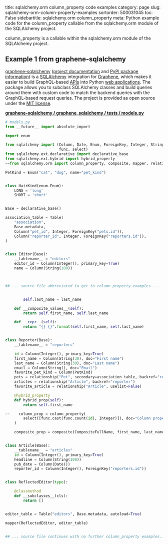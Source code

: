 title: sqlalchemy.orm column_property code examples
category: page
slug: sqlalchemy-orm-column-property-examples
sortorder: 500031045
toc: False
sidebartitle: sqlalchemy.orm column_property
meta: Python example code for the column_property callable from the sqlalchemy.orm module of the SQLAlchemy project.


column_property is a callable within the sqlalchemy.orm module of the SQLAlchemy project.


## Example 1 from graphene-sqlalchemy
[graphene-sqlalchemy](https://github.com/graphql-python/graphene-sqlalchemy)
([project documentation](https://docs.graphene-python.org/projects/sqlalchemy/en/latest/)
and
[PyPI package information](https://pypi.org/project/graphene-sqlalchemy/))
is a [SQLAlchemy](/sqlalchemy.html) integration for
[Graphene](https://graphene-python.org/), which makes it easier to build
GraphQL-based [APIs](/application-programming-interfaces.html) into Python
[web applications](/web-development.html). The package allows you to
subclass SQLAlchemy classes and build queries around them with custom
code to match the backend queries with the GraphQL-based request queries.
The project is provided as open source under the
[MIT license](https://github.com/graphql-python/graphene-sqlalchemy/blob/master/LICENSE.md).

[**graphene-sqlalchemy / graphene_sqlalchemy / tests / models.py**](https://github.com/graphql-python/graphene-sqlalchemy/blob/master/graphene_sqlalchemy/tests/models.py)

```python
# models.py
from __future__ import absolute_import

import enum

from sqlalchemy import (Column, Date, Enum, ForeignKey, Integer, String, Table,
                        func, select)
from sqlalchemy.ext.declarative import declarative_base
from sqlalchemy.ext.hybrid import hybrid_property
~~from sqlalchemy.orm import column_property, composite, mapper, relationship

PetKind = Enum("cat", "dog", name="pet_kind")


class HairKind(enum.Enum):
    LONG = 'long'
    SHORT = 'short'


Base = declarative_base()

association_table = Table(
    "association",
    Base.metadata,
    Column("pet_id", Integer, ForeignKey("pets.id")),
    Column("reporter_id", Integer, ForeignKey("reporters.id")),
)


class Editor(Base):
    __tablename__ = "editors"
    editor_id = Column(Integer(), primary_key=True)
    name = Column(String(100))



## ... source file abbreviated to get to column_property examples ...


        self.last_name = last_name

    def __composite_values__(self):
        return self.first_name, self.last_name

    def __repr__(self):
        return "{} {}".format(self.first_name, self.last_name)


class Reporter(Base):
    __tablename__ = "reporters"

    id = Column(Integer(), primary_key=True)
    first_name = Column(String(30), doc="First name")
    last_name = Column(String(30), doc="Last name")
    email = Column(String(), doc="Email")
    favorite_pet_kind = Column(PetKind)
    pets = relationship("Pet", secondary=association_table, backref="reporters", order_by="Pet.id")
    articles = relationship("Article", backref="reporter")
    favorite_article = relationship("Article", uselist=False)

    @hybrid_property
    def hybrid_prop(self):
        return self.first_name

~~    column_prop = column_property(
        select([func.cast(func.count(id), Integer)]), doc="Column property"
    )

    composite_prop = composite(CompositeFullName, first_name, last_name, doc="Composite")


class Article(Base):
    __tablename__ = "articles"
    id = Column(Integer(), primary_key=True)
    headline = Column(String(100))
    pub_date = Column(Date())
    reporter_id = Column(Integer(), ForeignKey("reporters.id"))


class ReflectedEditor(type):

    @classmethod
    def __subclasses__(cls):
        return []


editor_table = Table("editors", Base.metadata, autoload=True)

mapper(ReflectedEditor, editor_table)


## ... source file continues with no further column_property examples...

```

